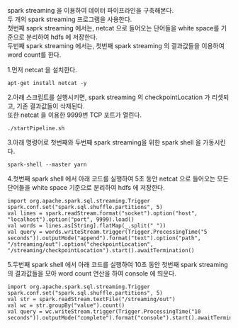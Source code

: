 spark streaming 을 이용하여 데이터 파이프라인을 구축해본다.  
두 개의 spark streaming 프로그램을 사용한다.  
첫번째 saprk streaming 에서는, netcat 으로 들어오는 단어들을 white space를 기준으로 분리하여 hdfs 에 저장한다.  
두번째 spark streaming 에서는, 첫번째 spark streaming 의 결과값들을 이용하여 word count를 한다.  


1.먼저 netcat 을 설치한다.  

    apt-get install netcat -y  

2.아래 스크립트를 실행시키면, spark streaming 의 checkpointLocation 가 리셋되고, 기존 결과값들이 삭제된다.  
또한 netcat 을 이용한 9999번 TCP 포트가 열린다.  

    ./startPipeline.sh

3.아래 명령어로 첫번째와 두번째 spark streaming을 위한 spark shell 을 가동시킨다.  

    spark-shell --master yarn  

4.첫번째 spark shell 에서 아래 코드를 실행하여 5초 동안 netcat 으로 들어오는 모든 단어들을 white space 기준으로 분리하여 hdfs 에 저장한다.  

    import org.apache.spark.sql.streaming.Trigger
    spark.conf.set("spark.sql.shuffle.partitions", 5)
    val lines = spark.readStream.format("socket").option("host", "localhost").option("port", 9999).load()
    val words = lines.as[String].flatMap(_.split(" "))
    val query = words.writeStream.trigger(Trigger.ProcessingTime("5 seconds")).outputMode("append").format("text").option("path", "/streaming/out").option("checkpointLocation", "/streaming/checkpointLocation").start().awaitTermination()
 
5.두번째 spark shell 에서 아래 코드를 실행하여 10초 동안 첫번째 spark streaming의 결과값들을 모아 word count 연산을 하여 console 에 띄운다.  

    import org.apache.spark.sql.streaming.Trigger
    spark.conf.set("spark.sql.shuffle.partitions", 5)
    val str = spark.readStream.textFile("/streaming/out")
    val wc = str.groupBy("value").count()
    val query = wc.writeStream.trigger(Trigger.ProcessingTime("10 seconds")).outputMode("complete").format("console").start().awaitTermination()

